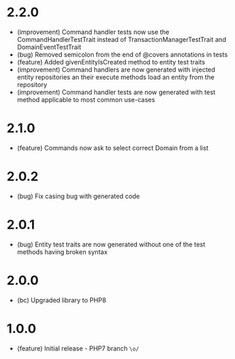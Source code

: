 2.2.0
=====
* (improvement) Command handler tests now use the CommandHandlerTestTrait instead of TransactionManagerTestTrait and DomainEventTestTrait
* (bug) Removed semicolon from the end of @covers annotations in tests
* (feature) Added givenEntityIsCreated method to entity test traits
* (improvement) Command handlers are now generated with injected entity repositories an their execute methods load an entity from the repository
* (improvement) Command handler tests are now generated with test method applicable to most common use-cases

# 2.1.0

*   (feature) Commands now ask to select correct Domain from a list

# 2.0.2

*   (bug) Fix casing bug with generated code

# 2.0.1

*   (bug) Entity test traits are now generated without one of the test methods having broken syntax

# 2.0.0

*   (bc) Upgraded library to PHP8

# 1.0.0

*   (feature) Initial release - PHP7 branch `\o/`
